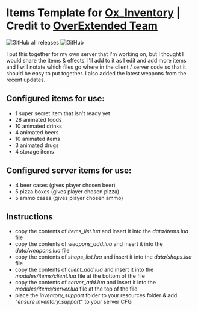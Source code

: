# Items Template for [Ox_Inventory](https://github.com/overextended/ox_inventory) | **Credit to [OverExtended Team](https://github.com/overextended)**
![GitHub all releases](https://img.shields.io/github/downloads/MIAgimir/Ox_Inventory-ItemsTemplate/total)
![GitHub](https://img.shields.io/github/license/MIAgimir/Ox_Inventory-ItemsTemplate)


I put this together for my own server that I'm working on, but I thought I would share the items & effects. I'll add to it as I edit and add more items and I will notate which files go where in the client / server code so that it should be easy to put together. I also added the latest weapons from the recent updates.


## Configured items for use:
- 1 super secret item that isn't ready yet
- 28 animated foods
- 10 animated drinks
- 4 animated beers
- 10 animated items
- 3 animated drugs
- 4 storage items

## Configured server items for use:
- 4 beer cases (gives player chosen beer)
- 5 pizza boxes (gives player chosen pizza)
- 5 ammo cases (gives player chosen ammo)

## Instructions
- copy the contents of *items_list.lua* and insert it into the *data/items.lua* file
- copy the contents of *weapons_add.lua* and insert it into the *data/weapons.lua* file
- copy the contents of *shops_list.lua* and insert it into the *data/shops.lua* file
- copy the contents of *client_add.lua* and insert it into the *modules/items/client.lua* file at the bottom of the file
- copy the contents of *server_add.lua* and insert it into the *modules/items/server.lua* file at the top of the file
- place the *inventory_support* folder to your resources folder & add "*ensure inventory_support*" to your server CFG
